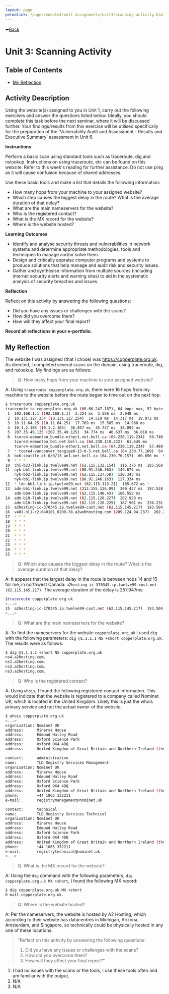 ```yaml
---
layout: page
permalink: /pages/module4/unit-assignments/unit3/scanning-activity.html
---
```


⬅️[Back](/pages/module4/unit-assignments/unit3/m4u3.html)

# Unit 3: Scanning Activity

## Table of Contents

- [My Reflection](#my-reflection)

## Activity Description

Using the website(s) assigned to you in Unit 1, carry out the following exercises and answer the questions listed below. Ideally, you should complete this task before the next seminar, where it will be discussed further. Your findings/results from this exercise will be utilised specifically for the preparation of the 'Vulnerability Audit and Assessment - Results and Executive Summary' assessment in Unit 6.

**Instructions**

Perform a basic scan using standard tools such as traceroute, dig and nslookup. Instructions on using traceroute, etc can be found on this website. Refer to this week's reading for further assistance. Do not use ping as it will cause confusion because of shared addresses.

Use these basic tools and make a list that details the following information:
- How many hops from your machine to your assigned website?
- Which step causes the biggest delay in the route? What is the average duration of that delay?
- What are the main nameservers for the website?
- Who is the registered contact?
- What is the MX record for the website?
- Where is the website hosted?

**Learning Outcomes**
- Identify and analyse security threats and vulnerabilities in network systems and determine appropriate methodologies, tools and techniques to manage and/or solve them.
- Design and critically appraise computer programs and systems to produce solutions that help manage and audit risk and security issues.
- Gather and synthesise information from multiple sources (including internet security alerts and warning sites) to aid in the systematic analysis of security breaches and issues.

**Reflection**

Reflect on this activity by answering the following questions:
- Did you have any issues or challenges with the scans?
- How did you overcome them?
- How will they affect your final report?

**Record all reflections in your e-portfolio.**


## My Reflection

The website I was assigned (that I chose) was https://copperplate.org.uk. As directed, I completed several scans on the domain, using traceroute, dig, and nslookup. My findings are as follows:

>Q: How many hops from your machine to your assigned website?

A: Using `traceroute copperplate.org.uk`, there were 16 hops from my machine to the website before the route began to time out on the next hop:

```bash
$ traceroute copperplate.org.uk
traceroute to copperplate.org.uk (68.66.247.187), 64 hops max, 52 byte packets
 1  192.168.1.1 (192.168.1.1)  3.324 ms  3.556 ms  2.048 ms
 2  10.131.127.254 (10.131.127.254)  14.519 ms  14.317 ms  19.872 ms
 3  10.11.64.25 (10.11.64.25)  17.769 ms  15.505 ms  14.968 ms
 4  10.1.2.105 (10.1.2.105)  36.857 ms  35.737 ms  38.094 ms
 5  207.35.49.125 (207.35.49.125)  34.774 ms  40.637 ms  36.018 ms
 6  tcore4-edmonton_bundle-ether1.net.bell.ca (64.230.119.234)  59.740 ms
    tcore3-edmonton_be1.net.bell.ca (64.230.119.232)  61.645 ms
    tcore4-edmonton_bundle-ether1.net.bell.ca (64.230.119.234)  57.480 ms
 7  * tcore4-vancouver_tengige0-15-0-5.net.bell.ca (64.230.77.109)  64.601 ms *
 8  bx6-seattle_et-0/0/13_ae1.net.bell.ca (64.230.76.157)  60.656 ms  90.761 ms  56.519 ms
 9  * * *
10  chi-b23-link.ip.twelve99.net (62.115.132.154)  116.376 ms  105.568 ms  133.235 ms
11  nyk-bb1-link.ip.twelve99.net (80.91.246.163)  149.674 ms
    nyk-bb2-link.ip.twelve99.net (62.115.137.58)  120.343 ms
    nyk-bb1-link.ip.twelve99.net (80.91.246.163)  127.334 ms
12  * ldn-bb1-link.ip.twelve99.net (62.115.113.21)  185.672 ms *
13  adm-bb1-link.ip.twelve99.net (213.155.136.99)  200.437 ms  197.538 ms
    adm-bb4-link.ip.twelve99.net (62.115.140.43)  186.552 ms
14  adm-b10-link.ip.twelve99.net (62.115.120.227)  202.920 ms
    adm-b10-link.ip.twelve99.net (62.115.120.229)  187.961 ms  236.231 ms
15  a2hosting-ic-370345.ip.twelve99-cust.net (62.115.145.217)  193.504 ms  273.148 ms  307.188 ms
16  v401.nl1-c2-040101_0209-38.a2webhosting.com (209.124.94.237)  202.298 ms  191.469 ms  192.932 ms
17  * * *
18  * * *
19  * * *
20  * * *
21  * * *
22  * * *
23  * * *
24  * * *
25  * * *
```

>Q: Which step causes the biggest delay in the route? What is the average duration of that delay?

A: It appears that the largest delay in the route is between hops 14 and 15 for me, in northwest Canada: `a2hosting-ic-370345.ip.twelve99-cust.net (62.115.145.217)`. The average duration of the delay is 257.947ms:

```bash
$traceroute copperplate.org.uk
<...>
15  a2hosting-ic-370345.ip.twelve99-cust.net (62.115.145.217)  193.504 ms  273.148 ms  307.188 ms
<...>
```

>Q: What are the main nameservers for the website?

A: To find the nameservers for the website `copperplate.org.uk` I used `dig` with the following parameters: `dig @1.1.1.1 NS +short copperplate.org.uk`. The results were as follows:
```bash
$ dig @1.1.1.1 +short NS copperplate.org.uk
ns4.a2hosting.com.
ns1.a2hosting.com.
ns2.a2hosting.com.
ns3.a2hosting.com.
```

>Q: Who is the registered contact?

A: Using `whois`, I found the following registered contact information. This would indicate that the website is registered to a company called Nominet UK, which is located in the United Kingdom. Likely this is just the whois privacy service and not the actual owner of the website.

```bash
$ whois copperplate.org.uk
<...>
organisation: Nominet UK
address:      Minerva House
address:      Edmund Halley Road
address:      Oxford Science Park
address:      Oxford OX4 4DQ
address:      United Kingdom of Great Britain and Northern Ireland (the)

contact:      administrative
name:         TLD Registry Services Management
organisation: Nominet UK
address:      Minerva House
address:      Edmund Halley Road
address:      Oxford Science Park
address:      Oxford OX4 4DQ
address:      United Kingdom of Great Britain and Northern Ireland (the)
phone:        +44 1865 332211
e-mail:       registrymanagement@nominet.uk

contact:      technical
name:         TLD Registry Services Technical
organisation: Nominet UK
address:      Minerva House
address:      Edmund Halley Road
address:      Oxford Science Park
address:      Oxford OX4 4DQ
address:      United Kingdom of Great Britain and Northern Ireland (the)
phone:        +44 1865 332211
e-mail:       registrytechnical@nominet.uk
<...>
```

>Q: What is the MX record for the website?

A: Using the `dig` command with the following parameters, `dig copperplate.org.uk MX +short`, I found the following MX record:

```bash
$ dig copperplate.org.uk MX +short
0 mail.copperplate.org.uk.
```

>Q: Where is the website hosted?

A: Per the nameservers, the website is hosted by A2 Hosting, which according to their website has datacentres in Michigan, Arizona, Amsterdam, and Singapore, so technically could be physically hosted in any one of these locations.

>"Reflect on this activity by answering the following questions:
>1. Did you have any issues or challenges with the scans?
>2. How did you overcome them?
>3. How will they affect your final report?"

1. I had no issues with the scans or the tools, I use these tools often and am familiar with the output.
2. N/A
3. N/A
